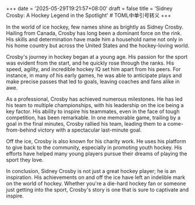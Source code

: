 +++
date = '2025-05-29T19:21:57+08:00'
draft = false
title = 'Sidney Crosby: A Hockey Legend in the Spotlight' # TOML中单引号转义
+++

In the world of ice hockey, few names shine as brightly as Sidney Crosby. Hailing from Canada, Crosby has long been a dominant force on the rink. His skills and determination have made him a household name not only in his home country but across the United States and the hockey-loving world. 

Crosby's journey in hockey began at a young age. His passion for the sport was evident from the start, and he quickly rose through the ranks. His speed, agility, and incredible hockey IQ set him apart from his peers. For instance, in many of his early games, he was able to anticipate plays and make precise passes that led to goals, leaving coaches and fans alike in awe. 

As a professional, Crosby has achieved numerous milestones. He has led his team to multiple championships, with his leadership on the ice being a key factor. His ability to inspire his teammates, even in the face of tough competition, has been remarkable. In one memorable game, trailing by a goal in the final minutes, Crosby rallied his team, leading them to a come-from-behind victory with a spectacular last-minute goal. 

Off the ice, Crosby is also known for his charity work. He uses his platform to give back to the community, especially in promoting youth hockey. His efforts have helped many young players pursue their dreams of playing the sport they love. 

In conclusion, Sidney Crosby is not just a great hockey player; he is an inspiration. His achievements on and off the ice have left an indelible mark on the world of hockey. Whether you're a die-hard hockey fan or someone just getting into the sport, Crosby's story is one that is sure to captivate and inspire.